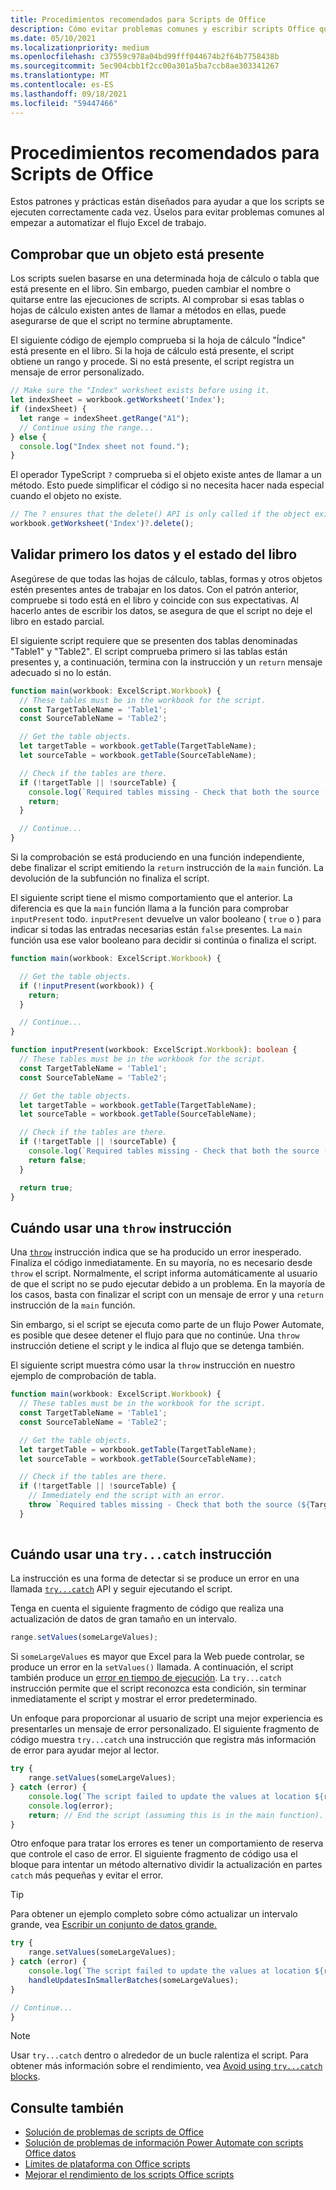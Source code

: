 ```yaml
---
title: Procedimientos recomendados para Scripts de Office
description: Cómo evitar problemas comunes y escribir scripts Office que puedan controlar datos o entradas inesperadas.
ms.date: 05/10/2021
ms.localizationpriority: medium
ms.openlocfilehash: c37559c978a04bd99fff044674b2f64b7758438b
ms.sourcegitcommit: 5ec904cbb1f2cc00a301a5ba7ccb8ae303341267
ms.translationtype: MT
ms.contentlocale: es-ES
ms.lasthandoff: 09/18/2021
ms.locfileid: "59447466"
---
```

# <a name="best-practices-in-office-scripts"></a>Procedimientos recomendados para Scripts de Office

Estos patrones y prácticas están diseñados para ayudar a que los scripts se ejecuten correctamente cada vez. Úselos para evitar problemas comunes al empezar a automatizar el flujo Excel de trabajo.

## <a name="verify-an-object-is-present"></a>Comprobar que un objeto está presente

Los scripts suelen basarse en una determinada hoja de cálculo o tabla que está presente en el libro. Sin embargo, pueden cambiar el nombre o quitarse entre las ejecuciones de scripts. Al comprobar si esas tablas o hojas de cálculo existen antes de llamar a métodos en ellas, puede asegurarse de que el script no termine abruptamente.

El siguiente código de ejemplo comprueba si la hoja de cálculo "Índice" está presente en el libro. Si la hoja de cálculo está presente, el script obtiene un rango y procede. Si no está presente, el script registra un mensaje de error personalizado.

```TypeScript
// Make sure the "Index" worksheet exists before using it.
let indexSheet = workbook.getWorksheet('Index');
if (indexSheet) {
  let range = indexSheet.getRange("A1");
  // Continue using the range...
} else {
  console.log("Index sheet not found.");
}
```

El operador TypeScript `?` comprueba si el objeto existe antes de llamar a un método. Esto puede simplificar el código si no necesita hacer nada especial cuando el objeto no existe.

```TypeScript
// The ? ensures that the delete() API is only called if the object exists.
workbook.getWorksheet('Index')?.delete();
```

## <a name="validate-data-and-workbook-state-first"></a>Validar primero los datos y el estado del libro

Asegúrese de que todas las hojas de cálculo, tablas, formas y otros objetos estén presentes antes de trabajar en los datos. Con el patrón anterior, compruebe si todo está en el libro y coincide con sus expectativas. Al hacerlo antes de escribir los datos, se asegura de que el script no deje el libro en estado parcial.

El siguiente script requiere que se presenten dos tablas denominadas "Table1" y "Table2". El script comprueba primero si las tablas están presentes y, a continuación, termina con la instrucción y un `return` mensaje adecuado si no lo están.

```TypeScript
function main(workbook: ExcelScript.Workbook) {
  // These tables must be in the workbook for the script.
  const TargetTableName = 'Table1';
  const SourceTableName = 'Table2';

  // Get the table objects.
  let targetTable = workbook.getTable(TargetTableName);
  let sourceTable = workbook.getTable(SourceTableName);

  // Check if the tables are there.
  if (!targetTable || !sourceTable) {
    console.log(`Required tables missing - Check that both the source (${TargetTableName}) and target (${SourceTableName}) tables are present before running the script.`);
    return;
  }

  // Continue...
}
```

Si la comprobación se está produciendo en una función independiente, debe finalizar el script emitiendo la `return` instrucción de la `main` función. La devolución de la subfunción no finaliza el script.

El siguiente script tiene el mismo comportamiento que el anterior. La diferencia es que la `main` función llama a la función para comprobar `inputPresent` todo. `inputPresent` devuelve un valor booleano ( `true` o ) para indicar si todas las entradas necesarias están `false` presentes. La `main` función usa ese valor booleano para decidir si continúa o finaliza el script.

```TypeScript
function main(workbook: ExcelScript.Workbook) {

  // Get the table objects.
  if (!inputPresent(workbook)) {
    return;
  }

  // Continue...
}

function inputPresent(workbook: ExcelScript.Workbook): boolean {
  // These tables must be in the workbook for the script.
  const TargetTableName = 'Table1';
  const SourceTableName = 'Table2';

  // Get the table objects.
  let targetTable = workbook.getTable(TargetTableName);
  let sourceTable = workbook.getTable(SourceTableName);

  // Check if the tables are there.
  if (!targetTable || !sourceTable) {
    console.log(`Required tables missing - Check that both the source (${TargetTableName}) and target (${SourceTableName}) tables are present before running the script.`);
    return false;
  }

  return true;
}
```

## <a name="when-to-use-a-throw-statement"></a>Cuándo usar una `throw` instrucción

Una [`throw`](https://developer.mozilla.org/docs/web/javascript/reference/statements/throw) instrucción indica que se ha producido un error inesperado. Finaliza el código inmediatamente. En su mayoría, no es necesario desde `throw` el script. Normalmente, el script informa automáticamente al usuario de que el script no se pudo ejecutar debido a un problema. En la mayoría de los casos, basta con finalizar el script con un mensaje de error y una `return` instrucción de la `main` función.

Sin embargo, si el script se ejecuta como parte de un flujo Power Automate, es posible que desee detener el flujo para que no continúe. Una `throw` instrucción detiene el script y le indica al flujo que se detenga también.

El siguiente script muestra cómo usar la `throw` instrucción en nuestro ejemplo de comprobación de tabla.

```TypeScript
function main(workbook: ExcelScript.Workbook) {
  // These tables must be in the workbook for the script.
  const TargetTableName = 'Table1';
  const SourceTableName = 'Table2';

  // Get the table objects.
  let targetTable = workbook.getTable(TargetTableName);
  let sourceTable = workbook.getTable(SourceTableName);

  // Check if the tables are there.
  if (!targetTable || !sourceTable) {
    // Immediately end the script with an error.
    throw `Required tables missing - Check that both the source (${TargetTableName}) and target (${SourceTableName}) tables are present before running the script.`;
  }
  
```

## <a name="when-to-use-a-trycatch-statement"></a>Cuándo usar una `try...catch` instrucción

La instrucción es una forma de detectar si se produce un error en una llamada [`try...catch`](https://developer.mozilla.org/docs/Web/JavaScript/Reference/Statements/try...catch) API y seguir ejecutando el script.

Tenga en cuenta el siguiente fragmento de código que realiza una actualización de datos de gran tamaño en un intervalo.

```TypeScript
range.setValues(someLargeValues);
```

Si `someLargeValues` es mayor que Excel para la Web puede controlar, se produce un error en la `setValues()` llamada. A continuación, el script también produce un [error en tiempo de ejecución](../testing/troubleshooting.md#runtime-errors). La `try...catch` instrucción permite que el script reconozca esta condición, sin terminar inmediatamente el script y mostrar el error predeterminado.

Un enfoque para proporcionar al usuario de script una mejor experiencia es presentarles un mensaje de error personalizado. El siguiente fragmento de código muestra `try...catch` una instrucción que registra más información de error para ayudar mejor al lector.

```TypeScript
try {
    range.setValues(someLargeValues);
} catch (error) {
    console.log(`The script failed to update the values at location ${range.getAddress()}. Please inspect and run again.`);
    console.log(error);
    return; // End the script (assuming this is in the main function).
}
```

Otro enfoque para tratar los errores es tener un comportamiento de reserva que controle el caso de error. El siguiente fragmento de código usa el bloque para intentar un método alternativo dividir la actualización en partes `catch` más pequeñas y evitar el error.

> [!TIP]
> Para obtener un ejemplo completo sobre cómo actualizar un intervalo grande, vea [Escribir un conjunto de datos grande.](../resources/samples/write-large-dataset.md)

```TypeScript
try {
    range.setValues(someLargeValues);
} catch (error) {
    console.log(`The script failed to update the values at location ${range.getAddress()}. Trying a different approach.`);
    handleUpdatesInSmallerBatches(someLargeValues);
}

// Continue...
}
```

> [!NOTE]
> Usar `try...catch` dentro o alrededor de un bucle ralentiza el script. Para obtener más información sobre el rendimiento, vea [Avoid using `try...catch` blocks](web-client-performance.md#avoid-using-trycatch-blocks-in-or-surrounding-loops).

## <a name="see-also"></a>Consulte también

- [Solución de problemas de scripts de Office](../testing/troubleshooting.md)
- [Solución de problemas de información Power Automate con scripts Office datos](../testing/power-automate-troubleshooting.md)
- [Límites de plataforma con Office scripts](../testing/platform-limits.md)
- [Mejorar el rendimiento de los scripts Office scripts](web-client-performance.md)
